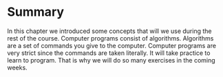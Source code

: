 # Summary
In this chapter we introduced some concepts that will we use during the rest of the course. Computer programs consist of algorithms. Algorithms are a set of commands you give to the computer. Computer programs are very strict since the commands are taken literally. It will take practice to learn to program. That is why we will do so many exercises in the coming weeks.
